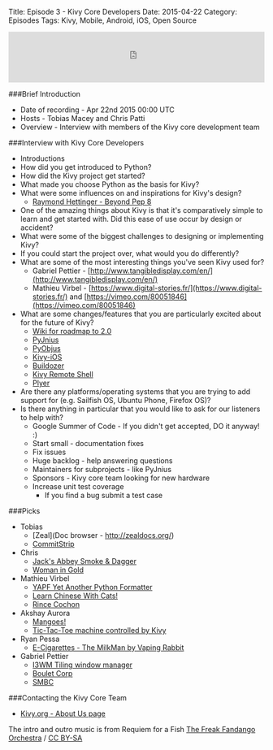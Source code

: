 Title: Episode 3 - Kivy Core Developers
Date: 2015-04-22
Category: Episodes
Tags: Kivy, Mobile, Android, iOS, Open Source

<iframe id="audio_iframe" src="http://www.podbean.com/media/player/tbyua-559767?skin=103" width="100%" height="100" frameborder="0" scrolling="no"></iframe>

###Brief Introduction
*  Date of recording - Apr 22nd 2015 00:00 UTC
*  Hosts - Tobias Macey and Chris Patti
*  Overview - Interview with members of the Kivy core development team

###Interview with Kivy Core Developers
*  Introductions
*  How did you get introduced to Python?
*  How did the Kivy project get started?
*  What made you choose Python as the basis for Kivy?
*  What were some influences on and inspirations for Kivy's  design?
    * [Raymond Hettinger - Beyond Pep 8](https://www.youtube.com/watch?v=wf-BqAjZb8M)
*  One of the amazing things about Kivy is that it's comparatively simple to learn and get started with. Did this ease of use occur by design or accident?
*  What were some of the biggest challenges to designing or implementing Kivy?
*  If you could start the project over, what would you do differently?
*  What are some of the most interesting things you've seen Kivy used for?
    *  Gabriel Pettier - [http://www.tangibledisplay.com/en/](http://www.tangibledisplay.com/en/)
    *  Mathieu Virbel - [https://www.digital-stories.fr/](https://www.digital-stories.fr/) and  [https://vimeo.com/80051846](https://vimeo.com/80051846)
* What are some changes/features that you are particularly excited about for the future of Kivy?
    *  [Wiki for roadmap to 2.0](https://github.com/kivy/kivy/wiki/Kivy-2.0-api-breaks)
    *  [PyJnius](https://github.com/kivy/pyjnius)
    *  [PyObjus](https://github.com/kivy/pyobjus)
    *  [Kivy-iOS](https://github.com/kivy/kivy-ios)
    *  [Buildozer](https://github.com/kivy/buildozer)
    *  [Kivy Remote Shell](https://github.com/kivy/kivy-remote-shell)
    *  [Plyer](https://github.com/kivy/plyer)
* Are there any platforms/operating systems that you are trying to add support for (e.g. Sailfish OS, Ubuntu Phone, Firefox  OS)?
* Is there anything in particular that you would like to ask for our listeners to help with?
    *  Google Summer of Code - If you didn't get accepted, DO it anyway! :)
    *  Start small - documentation fixes
    *  Fix issues
    *  Huge backlog - help answering questions
    *  Maintainers for subprojects - like PyJnius
    *  Sponsors - Kivy core team looking for new hardware
    *  Increase unit test coverage
        *  If you find a bug submit a test case

###Picks
*  Tobias
    *  [Zeal](Doc browser - http://zealdocs.org/)
    *  [CommitStrip](http://www.commitstrip.com/en/)
*  Chris
    *  [Jack's Abbey Smoke & Dagger](http://www.beeradvocate.com/beer/profile/26520/71501/)
    *  [Woman in Gold](http://www.imdb.com/title/tt2404425/)
*  Mathieu Virbel
    *  [YAPF Yet Another Python Formatter](http://eli.thegreenplace.net/2015/yapf-yet-another-python-formatter/)
    *  [Learn Chinese With Cats!](http://ninchanese.com/)
    *  [Rince Cochon](http://fr.wikipedia.org/wiki/Rince\_Cochon)
*  Akshay Aurora
    *  [Mangoes!](http://en.wikipedia.org/wiki/Mango)
    *  [Tic-Tac-Toe machine controlled by Kivy](https://www.youtube.com/watch?v=FhRXAD8-UkE)
*  Ryan Pessa
    *  [E-Cigarettes - The MilkMan by Vaping Rabbit](http://www.thevapingrabbit.com/)
*  Gabriel Pettier
    *  [I3WM Tiling window manager](http://i3wm.org/)
    *  [Boulet Corp](http://english.bouletcorp.com/)
    *  [SMBC](http://www.smbc-comics.com/)

###Contacting the Kivy Core Team
*  [Kivy.org - About Us page](http://kivy.org/#aboutus)

The intro and outro music is from Requiem for a Fish [The Freak Fandango Orchestra](http://freemusicarchive.org/music/The_Freak_Fandango_Orchestra/)  / [CC BY-SA](http://creativecommons.org/licenses/by-sa/3.0/)
